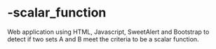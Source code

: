 # -scalar_function
Web application using HTML, Javascript, SweetAlert and Bootstrap to detect if two sets A and B meet the criteria to be a scalar function.
